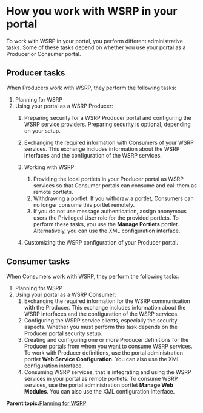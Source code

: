 # How you work with WSRP in your portal 

To work with WSRP in your portal, you perform different administrative tasks. Some of these tasks depend on whether you use your portal as a Producer or Consumer portal.

## Producer tasks

When Producers work with WSRP, they perform the following tasks:

1.  Planning for WSRP
2.  Using your portal as a WSRP Producer:
    1.  Preparing security for a WSRP Producer portal and configuring the WSRP service providers. Preparing security is optional, depending on your setup.
    2.  Exchanging the required information with Consumers of your WSRP services. This exchange includes information about the WSRP interfaces and the configuration of the WSRP services.
    3.  Working with WSRP:

        1.  Providing the local portlets in your Producer portal as WSRP services so that Consumer portals can consume and call them as remote portlets.
        2.  Withdrawing a portlet. If you withdraw a portlet, Consumers can no longer consume this portlet remotely.
        3.  If you do not use message authentication, assign anonymous users the Privileged User role for the provided portlets.
        To perform these tasks, you use the **Manage Portlets** portlet. Alternatively, you can use the XML configuration interface.

    4.  Customizing the WSRP configuration of your Producer portal.

## Consumer tasks

When Consumers work with WSRP, they perform the following tasks:

1.  Planning for WSRP
2.  Using your portal as a WSRP Consumer:
    1.  Exchanging the required information for the WSRP communication with the Producer. This exchange includes information about the WSRP interfaces and the configuration of the WSRP services.
    2.  Configuring the WSRP service clients, especially the security aspects. Whether you must perform this task depends on the Producer portal security setup.
    3.  Creating and configuring one or more Producer definitions for the Producer portals from whom you want to consume WSRP services. To work with Producer definitions, use the portal administration portlet **Web Service Configuration**. You can also use the XML configuration interface.
    4.  Consuming WSRP services, that is integrating and using the WSRP services in your portal as remote portlets. To consume WSRP services, use the portal administration portlet **Manage Web Modules**. You can also use the XML configuration interface.

**Parent topic:**[Planning for WSRP ](../admin-system/wsrpc_plan.md)

